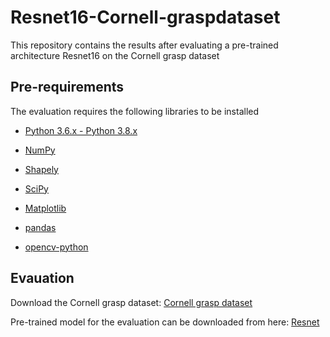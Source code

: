 # Resnet16-Cornell-graspdataset

This repository contains the results after evaluating a pre-trained architecture Resnet16 on the Cornell grasp dataset

## Pre-requirements

The evaluation requires the following libraries to be installed

- [Python 3.6.x - Python 3.8.x](https://www.python.org/)
 
- [NumPy](https://numpy.org/)

- [Shapely](https://shapely.readthedocs.io/en/stable/manual.html)
 
- [SciPy](https://scipy.org/)
 
- [Matplotlib](https://matplotlib.org/)
 
- [pandas](https://pandas.pydata.org/)

- [opencv-python](https://opencv.org/) 


## Evauation

Download the Cornell grasp dataset:  [Cornell grasp dataset](https://www.kaggle.com/datasets/oneoneliu/cornell-grasp)

Pre-trained model for the evaluation can be downloaded from here: [Resnet](https://www.dropbox.com/s/ldapcpanzqdu7tc/models.zip?dl=0)
